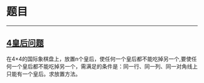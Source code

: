 # 题目
----
##  [4皇后问题](../C/queen.c)
  
在4×4的国际象棋盘上，放置n个皇后，使任何一个皇后都不能吃掉另一个,要使任何一个皇后都不能吃掉另一个，需满足的条件是：同一行、同一列、同一对角线上只能有一个皇后。求放置方法。